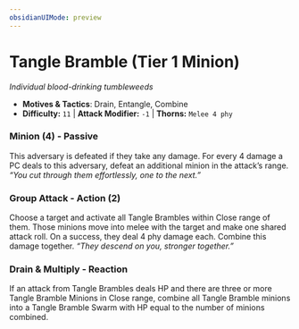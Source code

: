 ```yaml
---
obsidianUIMode: preview
---
```

# Tangle Bramble (Tier 1 Minion)

*Individual blood-drinking tumbleweeds*

- **Motives & Tactics**: Drain, Entangle, Combine
- **Difficulty:** `11` | **Attack Modifier:** `-1` | **Thorns:** `Melee 4 phy`


### Minion (4) - Passive

This adversary is defeated if they take any damage. For every 4 damage a PC deals to this adversary, defeat an additional minion in the attack’s range. *“You cut through them effortlessly, one to the next.”*

### Group Attack - Action (2)

Choose a target and activate all Tangle Brambles within Close range of them. Those minions move into melee with the target and make one shared attack roll. On a success, they deal 4 phy damage each. Combine this damage together. *“They descend on you, stronger together.”*

### Drain & Multiply - Reaction

If an attack from Tangle Brambles deals HP and there are three or more Tangle Bramble Minions in Close range, combine all Tangle Bramble minions into a Tangle Bramble Swarm with HP equal to the number of minions combined.
